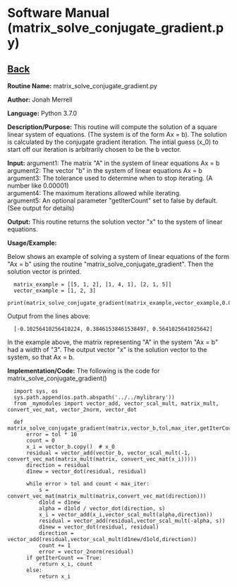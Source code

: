 # Software Manual (matrix_solve_conjugate_gradient.py)

## [Back](softwaremanual.md)

**Routine Name:**           matrix_solve_conjugate_gradient.py

**Author:** Jonah Merrell

**Language:** Python 3.7.0

**Description/Purpose:** This routine will compute the solution of a square linear system of equations. (The system is of the form Ax = b).
The solution is calculated by the conjugate gradient iteration. The intial guess (x_0) to start off our iteration is arbitrarily chosen to be the b vector.

**Input:** argument1: The matrix "A" in the system of linear equations Ax = b<br>
		   argument2: The vector "b" in the system of linear equations Ax = b<br>
           argument3: The tolerance used to determine when to stop iterating. (A number like 0.00001)<br>
		   argument4: The maximum iterations allowed while iterating.<br>
		   argument5: An optional parameter "getIterCount" set to false by default. (See output for details)
		   
**Output:** This routine returns the solution vector "x" to the system of linear equations.

**Usage/Example:**

Below shows an example of solving a system of linear equations of the form "Ax = b" using the routine "matrix_solve_conjugate_gradient".
 Then the solution vector is printed. 

      matrix_example = [[5, 1, 2], [1, 4, 1], [2, 1, 5]]
      vector_example = [1, 2, 3]
      print(matrix_solve_conjugate_gradient(matrix_example,vector_example,0.00001,1000))

Output from the lines above:

      [-0.10256410256410224, 0.38461538461538497, 0.5641025641025642]

In the example above, the matrix representing "A" in the system "Ax = b" had a width of "3". The output vector "x"
 is the solution vector to the system, so that Ax = b.

**Implementation/Code:** The following is the code for matrix_solve_conjugate_gradient()
      
      import sys, os
      sys.path.append(os.path.abspath('../../mylibrary'))
      from _mymodules import vector_add, vector_scal_mult, matrix_mult, convert_vec_mat, vector_2norm, vector_dot
      
      def matrix_solve_conjugate_gradient(matrix,vector_b,tol,max_iter,getIterCount=False):
          error = tol * 10
          count = 0
          x_i = vector_b.copy()  # x_0
          residual = vector_add(vector_b, vector_scal_mult(-1, convert_vec_mat(matrix_mult(matrix, convert_vec_mat(x_i)))))
          direction = residual
          d1new = vector_dot(residual, residual)
      
          while error > tol and count < max_iter:
              s = convert_vec_mat(matrix_mult(matrix,convert_vec_mat(direction)))
              d1old = d1new
              alpha = d1old / vector_dot(direction, s)
              x_i = vector_add(x_i,vector_scal_mult(alpha,direction))
              residual = vector_add(residual,vector_scal_mult(-alpha, s))
              d1new = vector_dot(residual, residual)
              direction = vector_add(residual,vector_scal_mult(d1new/d1old,direction))
              count += 1
              error = vector_2norm(residual)
          if getIterCount == True:
              return x_i, count
          else:
              return x_i
